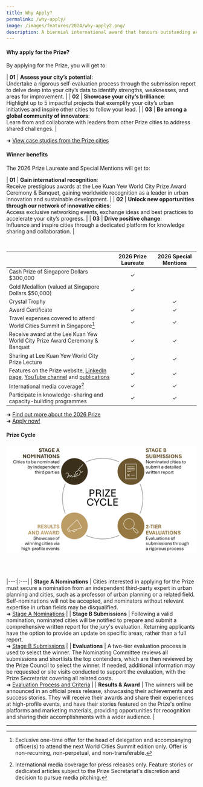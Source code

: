 ```yaml
---
title: Why Apply?
permalink: /why-apply/
image: /images/features/2024/why-apply2.png/
description: A biennial international award that honours outstanding achievements and contributions to the creation of liveable, vibrant and sustainable urban communities around the world.
---
```


#### **Why apply for the Prize?**

By applying for the Prize, you will get to: 

| **01** | **Assess your city’s potential**: <br> Undertake a rigorous self-evaluation process through the submission report to delve deep into your city’s data to identify strengths, weaknesses, and areas for improvement. | 
| **02** | **Showcase your city’s brilliance**:  <br> Highlight up to 5 impactful projects that exemplify your city’s urban initiatives and inspire other cities to follow your lead. | 
| **03** | **Be among a global community of innovators**:  <br> Learn from and collaborate with leaders from other Prize cities to address shared challenges. |

➜ [View case studies from the Prize cities](/case-studies/)

#### **Winner benefits**

The 2026 Prize Laureate and Special Mentions will get to:

| **01** | **Gain international recognition**:  <br> Receive prestigious awards at the Lee Kuan Yew World City Prize Award Ceremony & Banquet, gaining worldwide recognition as a leader in urban innovation and sustainable development. |
| **02** | **Unlock new opportunities through our network of innovative cities**:  <br> Access exclusive networking events, exchange ideas and best practices to accelerate your city’s progress. |
| **03** | **Drive positive change**:  <br> Influence and inspire cities through a dedicated platform for knowledge sharing and collaboration. |

<br>

| | 2026 Prize Laureate | 2026 Special Mentions |
|:---|:---:|:---:|
| Cash Prize of Singapore Dollars $300,000 | ✓ |  |
| Gold Medallion (valued at Singapore Dollars $50,000) | ✓ |  |
| Crystal Trophy |  | ✓ |
| Award Certificate | ✓ | ✓ |
| Travel expenses covered to attend World Cities Summit in Singapore[^1] | ✓ | ✓ |
| Receive award at the Lee Kuan Yew World City Prize Award Ceremony & Banquet | ✓ | ✓ |
| Sharing at Lee Kuan Yew World City Prize Lecture | ✓ | ✓ |
| Features on the Prize website, [LinkedIn page](https://www.linkedin.com/company/worldcityprize/), [YouTube channel](https://www.youtube.com/@worldcityprize) and [publications](/documents/worldcityprize-2024.pdf/) | ✓ | ✓ |
| International media coverage[^2] | ✓ | ✓ |
| Participate in knowledge-sharing and capacity-building programmes | ✓ | ✓ |

➜ [Find out more about the 2026 Prize](/prize-cycle/) <br>
➜ [Apply now!](https://go.gov.sg/nominations)

#### **Prize Cycle**

###### ![Prize cycle](/images/prize-cycle.png)

<br>

|---:|:---|
| **Stage A Nominations** | Cities interested in applying for the Prize must secure a nomination from an independent third-party expert in urban planning and cities, such as a professor of urban planning or a related field. Self-nominations will not be accepted, and nominators without relevant expertise in urban fields may be disqualified. <br> ➜ [Stage A Nominations](/stage-a/) |
| **Stage B Submissions** | Following a valid nomination, nominated cities will be notified to prepare and submit a comprehensive written report for the jury's evaluation. Returning applicants have the option to provide an update on specific areas, rather than a full report. <br> ➜ [Stage B Submissions](/stage-b) |
| **Evaluations** | A two-tier evaluation process is used to select the winner. The Nominating Committee reviews all submissions and shortlists the top contenders, which are then reviewed by the Prize Council to select the winner. If needed, additional information may be requested or site visits conducted to support the evaluation, with the Prize Secretariat covering all related costs. <br> ➜ [Evaluation Process and Criteria](/evaluations/) |
| **Results & Award** | The winners will be announced in an official press release, showcasing their achievements and success stories. They will receive their awards and share their experiences at high-profile events, and have their stories featured on the Prize's online platforms and marketing materials, providing opportunities for recognition and sharing their accomplishments with a wider audience. |

---

[^1]: Exclusive one-time offer for the head of delegation and accompanying officer(s) to attend the next World Cities Summit edition only. Offer is non-recurring, non-perpetual, and non-transferable.
[^2]: International media coverage for press releases only. Feature stories or dedicated articles subject to the Prize Secretariat's discretion and decision to pursue media pitching.
